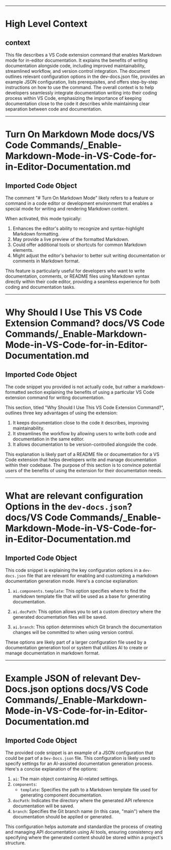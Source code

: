 

  ---
# High Level Context
## context
This file describes a VS Code extension command that enables Markdown mode for in-editor documentation. It explains the benefits of writing documentation alongside code, including improved maintainability, streamlined workflow, and version control integration. The document outlines relevant configuration options in the dev-docs.json file, provides an example JSON configuration, lists prerequisites, and offers step-by-step instructions on how to use the command. The overall context is to help developers seamlessly integrate documentation writing into their coding process within VS Code, emphasizing the importance of keeping documentation close to the code it describes while maintaining clear separation between code and documentation.

---
# Turn On Markdown Mode docs/VS Code Commands/_Enable-Markdown-Mode-in-VS-Code-for-in-Editor-Documentation.md
## Imported Code Object
The comment "# Turn On Markdown Mode" likely refers to a feature or command in a code editor or development environment that enables a special mode for writing and rendering Markdown content.

When activated, this mode typically:

1. Enhances the editor's ability to recognize and syntax-highlight Markdown formatting.
2. May provide a live preview of the formatted Markdown.
3. Could offer additional tools or shortcuts for common Markdown elements.
4. Might adjust the editor's behavior to better suit writing documentation or comments in Markdown format.

This feature is particularly useful for developers who want to write documentation, comments, or README files using Markdown syntax directly within their code editor, providing a seamless experience for both coding and documentation tasks.

---
# Why Should I Use This VS Code Extension Command? docs/VS Code Commands/_Enable-Markdown-Mode-in-VS-Code-for-in-Editor-Documentation.md
## Imported Code Object
The code snippet you provided is not actually code, but rather a markdown-formatted section explaining the benefits of using a particular VS Code extension command for writing documentation.

This section, titled "Why Should I Use This VS Code Extension Command?", outlines three key advantages of using the extension:

1. It keeps documentation close to the code it describes, improving maintainability.
2. It streamlines the workflow by allowing users to write both code and documentation in the same editor.
3. It allows documentation to be version-controlled alongside the code.

This explanation is likely part of a README file or documentation for a VS Code extension that helps developers write and manage documentation within their codebase. The purpose of this section is to convince potential users of the benefits of using the extension for their documentation needs.

---
# What are relevant configuration Options in the `dev-docs.json`? docs/VS Code Commands/_Enable-Markdown-Mode-in-VS-Code-for-in-Editor-Documentation.md
## Imported Code Object
This code snippet is explaining the key configuration options in a `dev-docs.json` file that are relevant for enabling and customizing a markdown documentation generation mode. Here's a concise explanation:

1. `ai.components.template`: This option specifies where to find the markdown template file that will be used as a base for generating documentation.

2. `ai.docPath`: This option allows you to set a custom directory where the generated documentation files will be saved.

3. `ai.branch`: This option determines which Git branch the documentation changes will be committed to when using version control.

These options are likely part of a larger configuration file used by a documentation generation tool or system that utilizes AI to create or manage documentation in markdown format.

---
# Example JSON of relevant Dev-Docs.json options docs/VS Code Commands/_Enable-Markdown-Mode-in-VS-Code-for-in-Editor-Documentation.md
## Imported Code Object
The provided code snippet is an example of a JSON configuration that could be part of a `Dev-Docs.json` file. This configuration is likely used to specify settings for an AI-assisted documentation generation process. Here's a concise explanation of the options:

1. `ai`: The main object containing AI-related settings.
2. `components`: 
   - `template`: Specifies the path to a Markdown template file used for generating component documentation.
3. `docPath`: Indicates the directory where the generated API reference documentation will be saved.
4. `branch`: Specifies the Git branch name (in this case, "main") where the documentation should be applied or generated.

This configuration helps automate and standardize the process of creating and managing API documentation using AI tools, ensuring consistency and specifying where the generated content should be stored within a project's structure.

  